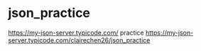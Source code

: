 # json_practice
https://my-json-server.typicode.com/ practice
https://my-json-server.typicode.com/clairechen26/json_practice
